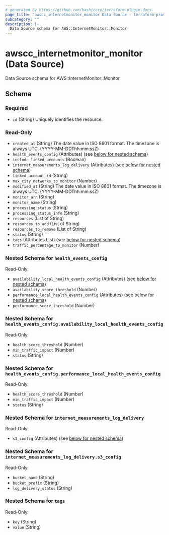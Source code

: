 ```yaml
---
# generated by https://github.com/hashicorp/terraform-plugin-docs
page_title: "awscc_internetmonitor_monitor Data Source - terraform-provider-awscc"
subcategory: ""
description: |-
  Data Source schema for AWS::InternetMonitor::Monitor
---
```


# awscc_internetmonitor_monitor (Data Source)

Data Source schema for AWS::InternetMonitor::Monitor



<!-- schema generated by tfplugindocs -->
## Schema

### Required

- `id` (String) Uniquely identifies the resource.

### Read-Only

- `created_at` (String) The date value in ISO 8601 format. The timezone is always UTC. (YYYY-MM-DDThh:mm:ssZ)
- `health_events_config` (Attributes) (see [below for nested schema](#nestedatt--health_events_config))
- `include_linked_accounts` (Boolean)
- `internet_measurements_log_delivery` (Attributes) (see [below for nested schema](#nestedatt--internet_measurements_log_delivery))
- `linked_account_id` (String)
- `max_city_networks_to_monitor` (Number)
- `modified_at` (String) The date value in ISO 8601 format. The timezone is always UTC. (YYYY-MM-DDThh:mm:ssZ)
- `monitor_arn` (String)
- `monitor_name` (String)
- `processing_status` (String)
- `processing_status_info` (String)
- `resources` (List of String)
- `resources_to_add` (List of String)
- `resources_to_remove` (List of String)
- `status` (String)
- `tags` (Attributes List) (see [below for nested schema](#nestedatt--tags))
- `traffic_percentage_to_monitor` (Number)

<a id="nestedatt--health_events_config"></a>
### Nested Schema for `health_events_config`

Read-Only:

- `availability_local_health_events_config` (Attributes) (see [below for nested schema](#nestedatt--health_events_config--availability_local_health_events_config))
- `availability_score_threshold` (Number)
- `performance_local_health_events_config` (Attributes) (see [below for nested schema](#nestedatt--health_events_config--performance_local_health_events_config))
- `performance_score_threshold` (Number)

<a id="nestedatt--health_events_config--availability_local_health_events_config"></a>
### Nested Schema for `health_events_config.availability_local_health_events_config`

Read-Only:

- `health_score_threshold` (Number)
- `min_traffic_impact` (Number)
- `status` (String)


<a id="nestedatt--health_events_config--performance_local_health_events_config"></a>
### Nested Schema for `health_events_config.performance_local_health_events_config`

Read-Only:

- `health_score_threshold` (Number)
- `min_traffic_impact` (Number)
- `status` (String)



<a id="nestedatt--internet_measurements_log_delivery"></a>
### Nested Schema for `internet_measurements_log_delivery`

Read-Only:

- `s3_config` (Attributes) (see [below for nested schema](#nestedatt--internet_measurements_log_delivery--s3_config))

<a id="nestedatt--internet_measurements_log_delivery--s3_config"></a>
### Nested Schema for `internet_measurements_log_delivery.s3_config`

Read-Only:

- `bucket_name` (String)
- `bucket_prefix` (String)
- `log_delivery_status` (String)



<a id="nestedatt--tags"></a>
### Nested Schema for `tags`

Read-Only:

- `key` (String)
- `value` (String)
